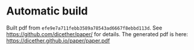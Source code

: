 # Automatic build
Built pdf from `efe9e7a711febb3589a78543ad6667f8ebbd113d`. See https://github.com/dicether/paper/ for details.
The generated pdf is here: https://dicether.github.io/paper/paper.pdf
